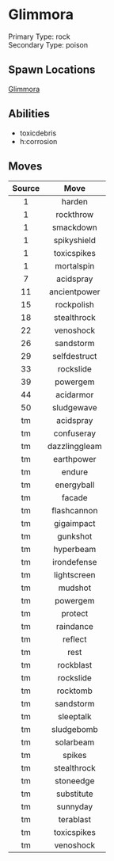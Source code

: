 # Glimmora  
Primary Type: rock  
Secondary Type: poison  
  
## Spawn Locations  
[Glimmora](/data/spawn_presets/glimmora.md)  
  
## Abilities  
  * toxicdebris
  * h:corrosion
  
  
## Moves  
  
| Source | Move |  
|:---:|:---:|  
| 1 | harden |  
| 1 | rockthrow |  
| 1 | smackdown |  
| 1 | spikyshield |  
| 1 | toxicspikes |  
| 1 | mortalspin |  
| 7 | acidspray |  
| 11 | ancientpower |  
| 15 | rockpolish |  
| 18 | stealthrock |  
| 22 | venoshock |  
| 26 | sandstorm |  
| 29 | selfdestruct |  
| 33 | rockslide |  
| 39 | powergem |  
| 44 | acidarmor |  
| 50 | sludgewave |  
| tm | acidspray |  
| tm | confuseray |  
| tm | dazzlinggleam |  
| tm | earthpower |  
| tm | endure |  
| tm | energyball |  
| tm | facade |  
| tm | flashcannon |  
| tm | gigaimpact |  
| tm | gunkshot |  
| tm | hyperbeam |  
| tm | irondefense |  
| tm | lightscreen |  
| tm | mudshot |  
| tm | powergem |  
| tm | protect |  
| tm | raindance |  
| tm | reflect |  
| tm | rest |  
| tm | rockblast |  
| tm | rockslide |  
| tm | rocktomb |  
| tm | sandstorm |  
| tm | sleeptalk |  
| tm | sludgebomb |  
| tm | solarbeam |  
| tm | spikes |  
| tm | stealthrock |  
| tm | stoneedge |  
| tm | substitute |  
| tm | sunnyday |  
| tm | terablast |  
| tm | toxicspikes |  
| tm | venoshock |  
  
